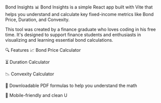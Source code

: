 Bond Insights 📊
Bond Insights is a simple React app built with Vite that helps you understand and calculate key fixed-income metrics like Bond Price, Duration, and Convexity.

This tool was created by a finance graduate who loves coding in his free time. It's designed to support finance students and enthusiasts in visualizing and learning essential bond calculations.

🔍 Features
📈 Bond Price Calculator

⏳ Duration Calculator

📉 Convexity Calculator

🧾 Downloadable PDF formulas to help you understand the math

📱 Mobile-friendly and clean U
